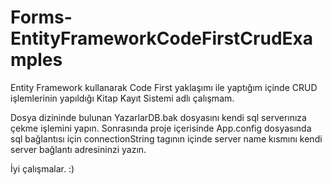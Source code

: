 # Forms-EntityFrameworkCodeFirstCrudExamples
 Entity Framework kullanarak Code First yaklaşımı ile yaptığım içinde CRUD işlemlerinin yapıldığı Kitap Kayıt Sistemi adlı çalışmam.

 Dosya dizininde bulunan YazarlarDB.bak dosyasını kendi sql serverınıza çekme işlemini yapın. Sonrasında proje içerisinde App.config dosyasında sql bağlantısı için
 connectionString tagının içinde server name kısmını kendi server bağlantı adresininzi yazın. 
 
 İyi çalışmalar. :)
